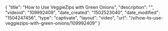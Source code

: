 {
    "title": "How to Use VeggieZips with Green Onions",
    "description": "",
    "videoid": "109992409",
    "date_created": "1502523040",
    "date_modified": "1504247456",
    "type": "captivate",
    "layout": "video",
    "url": "\/v\/how-to-use-veggiezips-with-green-onions\/109992409"
}